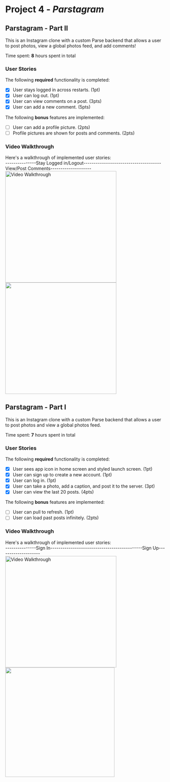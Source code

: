 # Project 4 - *Parstagram*

## Parstagram - Part II

This is an Instagram clone with a custom Parse backend that allows a user to post photos, view a global photos feed, and add comments!

Time spent: **8** hours spent in total

### User Stories

The following **required** functionality is completed:

- [x] User stays logged in across restarts. (1pt)
- [x] User can log out. (1pt)
- [x] User can view comments on a post. (3pts)
- [x] User can add a new comment. (5pts)

The following **bonus** features are implemented:

- [ ] User can add a profile picture. (2pts)
- [ ] Profile pictures are shown for posts and comments. (2pts)

### Video Walkthrough

Here's a walkthrough of implemented user stories:<br>
---------------Stay Logged in/Logout--------------------------------------View/Post Comments--------------------<br>
<img src="http://g.recordit.co/suB275eGKv.gif" title='Video Walkthrough' width='350' alt='Video Walkthrough'> <img src="http://g.recordit.co/3uY644FKxO.gif" width=350> 

## Parstagram - Part I

This is an Instagram clone with a custom Parse backend that allows a user to post photos and view a global photos feed.

Time spent: **7** hours spent in total

### User Stories

The following **required** functionality is completed:

- [x] User sees app icon in home screen and styled launch screen. (1pt)
- [x] User can sign up to create a new account. (1pt)
- [x] User can log in. (1pt)
- [x] User can take a photo, add a caption, and post it to the server. (3pt)
- [x] User can view the last 20 posts. (4pts)

The following **bonus** features are implemented:

- [ ] User can pull to refresh. (1pt)
- [ ] User can load past posts infinitely. (2pts)

### Video Walkthrough

Here's a walkthrough of implemented user stories:<br>
---------------Sign In---------------------------------------------Sign Up--------------------<br>
<img src="http://g.recordit.co/PK8nVkhV9L.gif" title='Video Walkthrough' width='350' alt='Video Walkthrough'> <img src="http://g.recordit.co/nHnX6A15P2.gif" width=344> 
